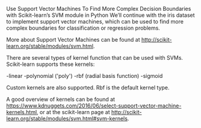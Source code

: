 Use Support Vector Machines To Find More Complex Decision Boundaries with Scikit-learn’s SVM module in Python
We’ll continue with the iris dataset to implement support vector machines, which can be used to find more complex boundaries for classification or regression problems.

More about Support Vector Machines can be found at http://scikit-learn.org/stable/modules/svm.html.

There are several types of kernel function that can be used with SVMs. Scikit-learn supports these kernels:

-linear -polynomial ('poly') -rbf (radial basis function) -sigmoid

Custom kernels are also supported. Rbf is the default kernel type.

A good overview of kernels can be found at https://www.kdnuggets.com/2016/06/select-support-vector-machine-kernels.html, or at the scikit-learn page at http://scikit-learn.org/stable/modules/svm.html#svm-kernels.